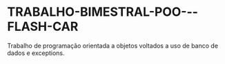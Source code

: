 # TRABALHO-BIMESTRAL-POO---FLASH-CAR
Trabalho de programação orientada a objetos voltados a uso de banco de dados e exceptions.
